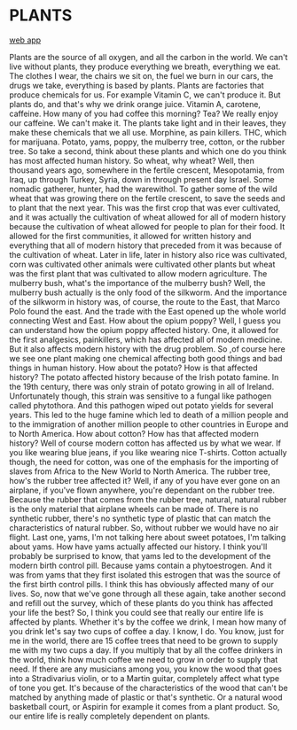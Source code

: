 # PLANTS

[web app](https://timcharlier6.github.io/plantdiapo/)

Plants are the source of all oxygen, and all the carbon in the world.
We can't live without plants, they produce everything we breath, everything we eat.
The clothes I wear, the chairs we sit on, the fuel we burn in our cars, the drugs we take, everything is based by plants.
Plants are factories that produce chemicals for us.
For example Vitamin C, we can't produce it.
But plants do, and that's why we drink orange juice.
Vitamin A, carotene, caffeine.
How many of you had coffee this morning?
Tea?
We really enjoy our caffeine.
We can't make it.
The plants take light and in their leaves, they make these chemicals that we all use.
Morphine, as pain killers.
THC, which for marijuana.
Potato, yams, poppy, the mulberry tree, cotton, or the rubber tree.
So take a second, think about these plants and which one do you think has most affected human history.
So wheat, why wheat?
Well, then thousand years ago, somewhere in the fertile crescent, Mesopotamia, from Iraq, up through Turkey, Syria, down in through present day Israel.
Some nomadic gatherer, hunter, had the warewithol.
To gather some of the wild wheat that was growing there on the fertile crescent, to save the seeds and to plant that the next year.
This was the first crop that was ever cultivated, and it was actually the cultivation of wheat allowed for all of modern history because the cultivation of wheat allowed for people to plan for their food.
It allowed for the first communities, it allowed for written history and everything that all of modern history that preceded from it was because of the cultivation of wheat.
Later in life, later in history also rice was cultivated, corn was cultivated other animals were cultivated other plants but wheat was the first plant that was cultivated to allow modern agriculture.
The mulberry bush, what's the importance of the mulberry bush?
Well, the mulberry bush actually is the only food of the silkworm.
And the importance of the silkworm in history was, of course, the route to the East, that Marco Polo found the east.
And the trade with the East opened up the whole world connecting West and East.
How about the opium poppy?
Well, I guess you can understand how the opium poppy affected history.
One, it allowed for the first analgesics, painkillers, which has affected all of modern medicine.
But it also affects modern history with the drug problem.
So ,of course here we see one plant making one chemical affecting both good things and bad things in human history.
How about the potato?
How is that affected history?
The potato affected history because of the Irish potato famine.
In the 19th century, there was only strain of potato growing in all of Ireland.
Unfortunately though, this strain was sensitive to a fungal like pathogen called phytothora.
And this pathogen wiped out potato yields for several years.
This led to the huge famine which led to death of a million people and to the immigration of another million people to other countries in Europe and to North America.
How about cotton?
How has that affected modern history?
Well of course modern cotton has affected us by what we wear.
If you like wearing blue jeans, if you like wearing nice T-shirts.
Cotton actually though, the need for cotton, was one of the emphasis for the importing of slaves from Africa to the New World to North America.
The rubber tree, how's the rubber tree affected it?
Well, if any of you have ever gone on an airplane, if you've flown anywhere, you're dependant on the rubber tree.
Because the rubber that comes from the rubber tree, natural, natural rubber is the only material that airplane wheels can be made of.
There is no synthetic rubber, there's no synthetic type of plastic that can match the characteristics of natural rubber.
So, without rubber we would have no air flight.
Last one, yams, I'm not talking here about sweet potatoes, I'm talking about yams.
How have yams actually affected our history.
I think you'll probably be surprised to know, that yams led to the development of the modern birth control pill.
Because yams contain a phytoestrogen.
And it was from yams that they first isolated this estrogen that was the source of the first birth control pills.
I think this has obviously affected many of our lives.
So, now that we've gone through all these again, take another second and refill out the survey, which of these plants do you think has affected your life the best?
So, I think you could see that really our entire life is affected by plants.
Whether it's by the coffee we drink, I mean how many of you drink let's say two cups of coffee a day.
I know, I do.
You know, just for me in the world, there are 15 coffee trees that need to be grown to supply me with my two cups a day.
If you multiply that by all the coffee drinkers in the world, think how much coffee we need to grow in order to supply that need.
If there are any musicians among you, you know the wood that goes into a Stradivarius violin, or to a Martin guitar, completely affect what type of tone you get.
It's because of the characteristics of the wood that can't be matched by anything made of plastic or that's synthetic.
Or a natural wood basketball court, or Aspirin for example it comes from a plant product.
So, our entire life is really completely dependent on plants.
